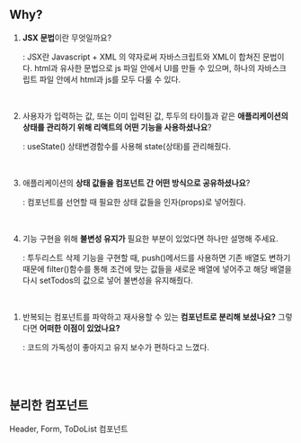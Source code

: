 ## Why?

1. **JSX 문법**이란 무엇일까요?

   : JSX란 Javascript + XML 의 약자로써 자바스크립트와 XML이 합쳐진 문법이다. html과 유사한 문법으로 js 파일 안에서 UI를 만들 수 있으며, 하나의 자바스크립트 파일 안에서 html과 js를 모두 다룰 수 있다.

<br/>

2. 사용자가 입력하는 값, 또는 이미 입력된 값, 투두의 타이틀과 같은 **애플리케이션의 상태를 관리하기 위해 리액트의 어떤 기능을 사용하셨나요**?

   : useState() 상태변경함수를 사용해 state(상태)를 관리해줬다.

<br/>

3. 애플리케이션의 **상태 값들을 컴포넌트 간 어떤 방식으로 공유하셨나요**?

   : 컴포넌트를 선언할 때 필요한 상태 값들을 인자(props)로 넣어줬다.

<br/>

4. 기능 구현을 위해 **불변성 유지가** 필요한 부분이 있었다면 하나만 설명해 주세요.

   : 투두리스트 삭제 기능을 구현할 때, push()메서드를 사용하면 기존 배열도 변하기 때문에 filter()함수를 통해 조건에 맞는 값들을 새로운 배열에 넣어주고 해당 배열을 다시 setTodos의 값으로 넣어 불변성을 유지해줬다.

<br/>

1. 반복되는 컴포넌트를 파악하고 재사용할 수 있는 **컴포넌트로 분리해 보셨나요?** 그렇다면 **어떠한 이점이 있었나요?**

   : 코드의 가독성이 좋아지고 유지 보수가 편하다고 느꼈다.

<br/>
<br>

## 분리한 컴포넌트

Header, Form, ToDoList 컴포넌트
